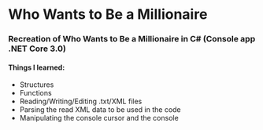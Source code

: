 # Who Wants to Be a Millionaire
### Recreation of Who Wants to Be a Millionaire in C# (Console app .NET Core 3.0)
#### Things I learned:
  - Structures
  - Functions
  - Reading/Writing/Editing .txt/XML files
  - Parsing the read XML data to be used in the code
  - Manipulating the console cursor and the console
